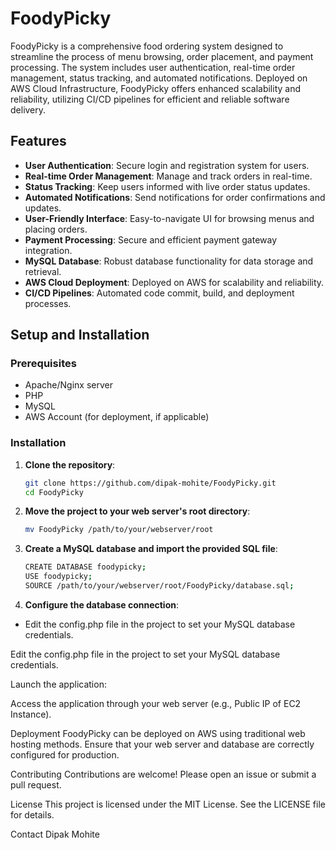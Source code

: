 # FoodyPicky

FoodyPicky is a comprehensive food ordering system designed to streamline the process of menu browsing, order placement, and payment processing. The system includes user authentication, real-time order management, status tracking, and automated notifications. Deployed on AWS Cloud Infrastructure, FoodyPicky offers enhanced scalability and reliability, utilizing CI/CD pipelines for efficient and reliable software delivery.

## Features

- **User Authentication**: Secure login and registration system for users.
- **Real-time Order Management**: Manage and track orders in real-time.
- **Status Tracking**: Keep users informed with live order status updates.
- **Automated Notifications**: Send notifications for order confirmations and updates.
- **User-Friendly Interface**: Easy-to-navigate UI for browsing menus and placing orders.
- **Payment Processing**: Secure and efficient payment gateway integration.
- **MySQL Database**: Robust database functionality for data storage and retrieval.
- **AWS Cloud Deployment**: Deployed on AWS for scalability and reliability.
- **CI/CD Pipelines**: Automated code commit, build, and deployment processes.

## Setup and Installation

### Prerequisites

- Apache/Nginx server
- PHP
- MySQL
- AWS Account (for deployment, if applicable)

### Installation

1. **Clone the repository**:

   ```bash
   git clone https://github.com/dipak-mohite/FoodyPicky.git
   cd FoodyPicky
2. **Move the project to your web server's root directory**:
   ```bash
   mv FoodyPicky /path/to/your/webserver/root
   
4. **Create a MySQL database and import the provided SQL file**:
    ```bash
    CREATE DATABASE foodypicky;
    USE foodypicky;
    SOURCE /path/to/your/webserver/root/FoodyPicky/database.sql;
    
5. **Configure the database connection**:
  


- Edit the config.php file in the project to set your MySQL database credentials.

Edit the config.php file in the project to set your MySQL database credentials.

Launch the application:

Access the application through your web server (e.g., Public IP of EC2 Instance).

Deployment
FoodyPicky can be deployed on AWS using traditional web hosting methods. Ensure that your web server and database are correctly configured for production.

Contributing
Contributions are welcome! Please open an issue or submit a pull request.

License
This project is licensed under the MIT License. See the LICENSE file for details.

Contact
Dipak Mohite

